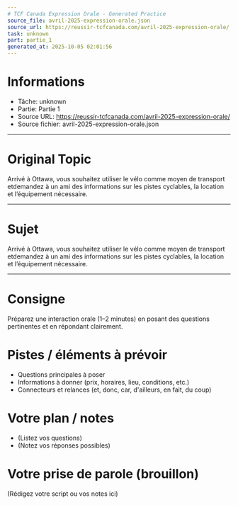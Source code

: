 ```yaml
---
# TCF Canada Expression Orale - Generated Practice
source_file: avril-2025-expression-orale.json
source_url: https://reussir-tcfcanada.com/avril-2025-expression-orale/
task: unknown
part: partie_1
generated_at: 2025-10-05 02:01:56
---
```


# Informations
- Tâche: unknown
- Partie: Partie 1
- Source URL: https://reussir-tcfcanada.com/avril-2025-expression-orale/
- Source fichier: avril-2025-expression-orale.json

---

# Original Topic
Arrivé à Ottawa, vous souhaitez utiliser le vélo comme moyen de transport etdemandez à un ami des informations sur les pistes cyclables, la location et l’équipement nécessaire.

---

# Sujet
Arrivé à Ottawa, vous souhaitez utiliser le vélo comme moyen de transport etdemandez à un ami des informations sur les pistes cyclables, la location et l’équipement nécessaire.

---
# Consigne
Préparez une interaction orale (1–2 minutes) en posant des questions pertinentes et en répondant clairement.

# Pistes / éléments à prévoir
- Questions principales à poser
- Informations à donner (prix, horaires, lieu, conditions, etc.)
- Connecteurs et relances (et, donc, car, d'ailleurs, en fait, du coup)

# Votre plan / notes
- (Listez vos questions)
- (Notez vos réponses possibles)

# Votre prise de parole (brouillon)
(Rédigez votre script ou vos notes ici)
